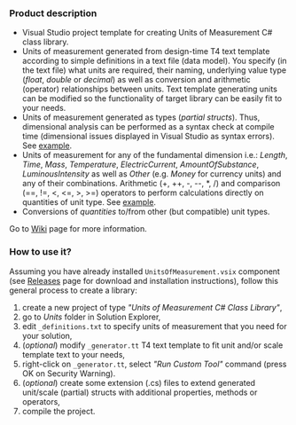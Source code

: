 ### Product description
* Visual Studio project template for creating Units of Measurement C# class library. 
* Units of measurement generated from design-time T4 text template according to simple definitions in a text file (data model). You specify (in the text file) what units are required, their naming, underlying value type (_float_, _double_ or _decimal_) as well as conversion and arithmetic (operator) relationships between units. Text template generating units can be modified so the functionality of target library can be easily fit to your needs. 
* Units of measurement generated as types (_partial structs_). Thus, dimensional analysis can be performed as a syntax check at compile time (dimensional issues displayed in Visual Studio as syntax errors). See [example](https://github.com/mangh/unitsofmeasurement/wiki/Detecting-dimensional-issues-(example)). 
* Units of measurement for any of the fundamental dimension i.e.: _Length_, _Time_, _Mass_, _Temperature_, _ElectricCurrent_, _AmountOfSubstance_, _LuminousIntensity_ as well as _Other_ (e.g. _Money_ for currency units) and any of their combinations. 
Arithmetic (+, ++, -, --, *, /) and comparison (==, !=, <, <=, >, >=) operators to perform calculations directly on quantities of unit type. See [example](https://github.com/mangh/unitsofmeasurement/wiki/Detecting-dimensional-issues-(example)). 
* Conversions of _quantities_ to/from other (but compatible) unit types.

Go to [Wiki](https://github.com/mangh/unitsofmeasurement/wiki) page for more information.

### How to use it?
Assuming you have already installed `UnitsOfMeasurement.vsix` component (see [Releases](https://github.com/mangh/unitsofmeasurement/releases) page for download and installation instructions), follow this general process to create a library:

1. create a new project of type *"Units of Measurement C# Class Library"*, 
2. go to *Units* folder in Solution Explorer, 
3. edit `_definitions.txt` to specify units of measurement that you need for your solution, 
4. (*optional*) modify `_generator.tt` T4 text template to fit unit and/or scale template text to your needs, 
5. right-click on `_generator.tt`, select *"Run Custom Tool"* command (press OK on Security Warning). 
6. (*optional*) create some extension (.cs) files to extend generated unit/scale (partial) structs with additional properties, methods or operators, 
7. compile the project.
